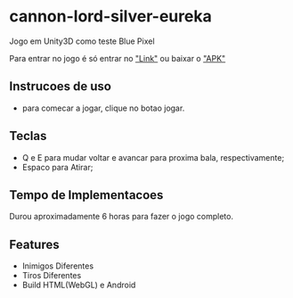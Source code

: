 # cannon-lord-silver-eureka
Jogo em Unity3D como teste Blue Pixel

Para entrar no jogo é só entrar no ["Link"](https://qjox.itch.io/cannon-lord-silver-eureka) ou baixar o ["APK"](https://github.com/igordias2/cannon-lord-silver-eureka/releases/download/master/cannon-lord-silver-eureka.apk)

## Instrucoes de uso
* para comecar a jogar, clique no botao jogar.

## Teclas
* Q e E para mudar voltar e avancar para proxima bala, respectivamente;
* Espaco para Atirar;

## Tempo de Implementacoes
Durou aproximadamente 6 horas para fazer o jogo completo.

## Features
* Inimigos Diferentes
* Tiros Diferentes
* Build HTML(WebGL) e Android


